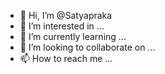 - 👋 Hi, I’m @Satyapraka
- 👀 I’m interested in ...
- 🌱 I’m currently learning ...
- 💞️ I’m looking to collaborate on ...
- 📫 How to reach me ...

<!---
Satyapraka/Satyapraka is a ✨ special ✨ repository because its `README.md` (this file) appears on your GitHub profile.
You can click the Preview link to take a look at your changes.
--->
